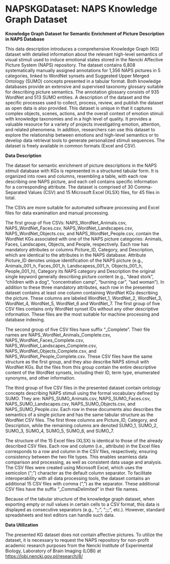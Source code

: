 # NAPSKGDataset: NAPS Knowledge Graph Dataset

**Knowledge Graph Dataset for Semantic Enrichment of Picture Description in NAPS Database**

This data description introduces a comprehensive Knowledge Graph (KG) dataset with detailed information about the relevant high-level semantics of visual stimuli used to induce emotional states stored in the Nencki Affective Picture System (NAPS) repository. The dataset contains 6,808 systematically manually assigned annotations for 1,356 NAPS pictures in 5 categories, linked to WordNet synsets and Suggested Upper Merged Ontology (SUMO) concepts presented in a tabular format. Both knowledge databases provide an extensive and supervised taxonomy glossary suitable for describing picture semantics. The annotation glossary consists of 935 WordNet and 513 SUMO entities. A description of the dataset and the specific processes used to collect, process, review, and publish the dataset as open data is also provided. This dataset is unique in that it captures complex objects, scenes, actions, and the overall context of emotion stimuli with knowledge taxonomies and in a high level of quality. It provides a valuable resource for a variety of projects investigating emotion, attention, and related phenomena. In addition, researchers can use this dataset to explore the relationship between emotions and high-level semantics or to develop data retrieval tools to generate personalized stimuli sequences. The dataset is freely available in common formats (Excel and CSV).

**Data Description**

The dataset for semantic enrichment of picture descriptions in the NAPS stimuli database with KGs is represented in a structured tabular form. It is organized into rows and columns, resembling a table, with each row describing one NAPS picture, and each cell contains specific information for a corresponding attribute. The dataset is comprised of 30 Comma-Separated Values (CSV) and 15 Microsoft Excel (XLSX) files, for 45 files in total. 

The CSVs are more suitable for automated software processing and Excel files for data examination and manual processing.

The first group of five CSVs: NAPS_WordNet_Animals.csv, NAPS_WordNet_Faces.csv, NAPS_WordNet_Landscapes.csv, NAPS_WordNet_Objects.csv, and NAPS_WordNet_People.csv, contain the WordNet KGs associated with one of the NAPS picture categories: Animals, Faces, Landscapes, Objects, and People, respectively. Each row has mandatory attributes or columns Picture_ID, Category, and Description, which are identical to the attributes in the NAPS database. Attribute Picture_ID denotes unique identification of the NAPS picture (e.g., Animals_001_h, Faces_001_h, Landscapess_001_h, Objects_001_h, People_001_h), Category its NAPS category and Description the original single keyword generally describing picture content (e.g., “dead stork”, “children with a dog”, “concentration camp”, “burning car”, “sad woman”). In addition to these three mandatory attributes, each row in the presented dataset contains at least one column containing WordNet KGs describing the picture. These columns are labeled WordNet_1, WordNet_2, WordNet_3, WordNet_4, WordNet_5, WordNet_6 and WordNet_7. 
The first group of five CSV files contains only WordNet synset IDs without any other descriptive information. These files are the most suitable for machine processing and database indexing. 

The second group of five CSV files have suffix “_Complete”. Their file names are NAPS_WordNet_Animals_Complete.csv, NAPS_WordNet_Faces_Complete.csv, NAPS_WordNet_Landscapes_Complete.csv, NAPS_WordNet_Objects_Complete.csv, and NAPS_WordNet_People_Complete.csv. These CSV files have the same structure as the first group, and they also describe NAPS stimuli with WordNet KGs. But the files from this group contain the entire descriptive content of the WordNet synsets, including their ID, term type, enumerated synonyms, and other information.

The third group of five CSV files in the presented dataset contain ontology concepts describing NAPS stimuli using the formal vocabulary defined by SUMO. They are: NAPS_SUMO_Animals.csv, NAPS_SUMO_Faces.csv, NAPS_SUMO_Landscapes.csv, NAPS_SUMO_Objects.csv, and NAPS_SUMO_People.csv. Each row in these documents also describes the semantics of a single picture and has the same tabular structure as the WordNet CSV files. The first three columns are Picture_ID, Category, and Description, while the remaining columns are denoted SUMO_1, SUMO_2, SUMO_3, SUMO_4, SUMO_5, SUMO_6, and SUMO_7. 

The structure of the 15 Excel files (XLSX) is identical to those of the already described CSV files. Each row and column (i.e., attribute) in the Excel files corresponds to a row and column in the CSV files, respectively, ensuring consistency between the two file types. This enables seamless data comparison and processing, as well as consistent data usage and analysis.
The CSV files were created using Microsoft Excel, which uses the semicolon (“;”) character as the default column separator. To facilitate interoperability with all data processing tools, the dataset contains an additional 15 CSV files with comma (“,”) as the separator. These additional CSV files have the suffix “_CommaDelimited” in their file names.

Because of the tabular structure of the knowledge graph dataset, when exporting empty or null values in certain cells to a CSV format, this data is displayed as consecutive separators (e.g., “;;”, “;;;”, etc.). However, standard spreadsheets and text editors can handle such data.

**Data Utilization**

The presented KG dataset does not contain affective pictures. To utilize the dataset, it is necessary to request the NAPS repository for non-profit academic research purposes from the Nencki Institute of Experimental Biology, Laboratory of Brain Imaging (LOBI) at https://lobi.nencki.gov.pl/research/8/
